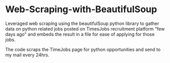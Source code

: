# Web-Scraping-with-BeautifulSoup
Leveraged web scraping using the beautifulSoup python library to gather data on python related jobs posted on TimesJobs recruitment platform "few days ago" and embeds the result in a file for ease of applying for those jobs.

The code scraps the TimeJobs page for python opportunities and send to my mail every 24hrs.
